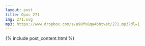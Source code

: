 ```yaml
---
layout: post
title: Opus 271
img: 271.svg
mp3: https://www.dropbox.com/s/u90fx8qa4bbtvet/271.mp3?dl=1
---
```


{% include post_content.html %}
